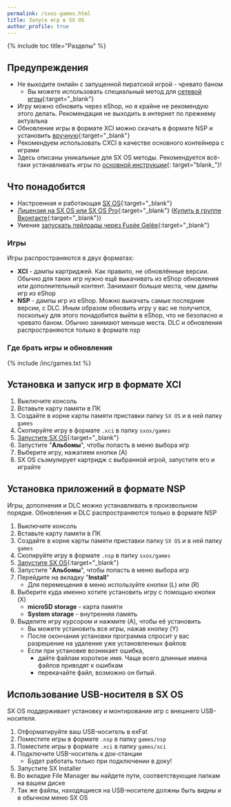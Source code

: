 ```yaml
---
permalink: /sxos-games.html
title: Запуск игр в SX OS
author_profile: true
---
```

{% include toc title="Разделы" %}

## Предупреждения

* Не выходите онлайн с запущенной пиратской игрой - чревато баном 
	* Вы можете использовать специальный метод для [сетевой игры](lanplay){:target="_blank"}
* Игру можно обновить через eShop, но я крайне не рекомендую этого делать. Рекомендация не выходить в интернет по прежнему актуальна
* Обновление игры в формате XCI можно скачать в формате NSP и установить [вручную](#способ_ii_-_вручную){:target="_blank"}
* Рекомендуем использовать CXCI в качестве основного контейнера с играми
* Здесь описаны уникальные для SX OS методы. Рекомендуется всё-таки устанавливать игры по [основной инструкции](games){: target="blank_"}!

## Что понадобится

* Настроенная и работающая [SX OS](cfw#sx-os){:target="_blank"}
* [Лицензия на SX OS или SX OS Pro](https://www.olx.ua/obyavlenie/proshivka-nintendo-switch-sx-os-IDBWMzh.html){:target="_blank"} ([Купить в группе Вконтакте](https://vk.com/nincfw){:target="_blank"})
* Умение [запускать пейлоады через Fusée Gelée](fusee-gelee){:target="_blank"}

### Игры 

Игры распространяются в двух форматах: 
* **XCI** - дампы картриджей. Как правило, не обновлённые версии. Обычно для таких игр нужно ещё выкачивать из eShop обновления или дополнительный контент. Занимают больше места, чем дампы игр из eShop
* **NSP** - дампы игр из eShop. Можно выкачать самые последние версии, с DLC. Иным образом обновить игру у вас не получится, поскольку для этого понадобится выйти в eShop, что не безопасно и чревато баном. Обычно занимают меньше места. DLC и обновления распространяются только в формате nsp

### Где брать игры и обновления

{% include /inc/games.txt %}

## Установка и запуск игр в формате XCI 

1. Выключите консоль
1. Вставьте карту памяти в ПК
1. Создайте в корне карты памяти приставки папку `SX OS` и в ней папку `games`
1. Скопируйте игру в формате `.xci` в папку `sxos/games`
1. [Запустите SX OS](cfw#sx-os){:target="_blank"}
1. Запустите "**Альбомы**", чтобы попасть в меню выбора игр 
1. Выберите игру, нажатием кнопки (A)
1. SX OS съэмулирует картридж с выбранной игрой, запустите его и играйте 

## Установка приложений в формате NSP 

Игры, дополнения и DLC можно устанавливать в произвольном порядке. Обновления и DLC распространяются только в формате NSP

1. Выключите консоль
1. Вставьте карту памяти в ПК
1. Создайте в корне карты памяти приставки папку `SX OS` и в ней папку `games`
1. Скопируйте игру в формате `.nsp` в папку `sxos/games`
1. [Запустите SX OS](cfw#sx-os){:target="_blank"}
1. Запустите "**Альбомы**", чтобы попасть в меню выбора игр 
1. Перейдите на вкладку "**Install**"
	* Для перемещения в меню используйте кнопки (L) или (R)
1. Выберите куда именно хотите установить игру с помощью кнопки (X)
	* **microSD storage** - карта памяти 
	* **System storage** - внутренняя память
1. Выделите игру курсором и нажмите (A), чтобы её установить
	* Вы можете установить все игры, нажав кнопку (Y)
	* После окончания установки программа спросит у вас разрешение на удаление уже установленных файлов
	* Если при установке возникает ошибка,
		* дайте файлам короткое имя. Чаще всего длинные имена файлов приводят к ошибкам
		* перекачайте файл, возможно он битый. 
		
## Использование USB-носителя в SX OS 

SX OS поддерживает установку и монтирование игр с внешнего USB-носителя. 

1. Отформатируйте ваш USB-носитель в exFat 
1. Поместите игры в формате `.nsp` в папку `games/nsp`
1. Поместите игры в формате `.xci` в папку `games/xci`
1. Подключите USB-носитель к док-станции
	* Будет работать только при подключении в доку!
1. Запустите SX Installer 
1. Во вкладке File Manager вы найдете пути, соответствующие папкам на вашем диске 
1. Так же файлы, находящиеся на USB-носителе должны быть видны и в обычном меню SX OS

